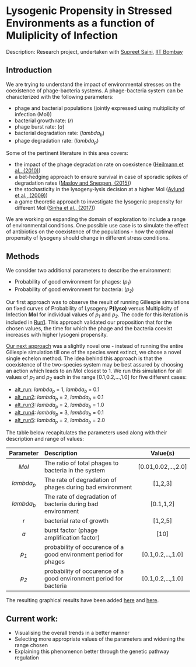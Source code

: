 # Lysogenic Propensity in Stressed Environments as a function of Muliplicity of Infection

Description: Research project, undertaken with [Supreet Saini](http://www.che.iitb.ac.in/online/faculty/supreet-saini), [IIT Bombay](http://www.iitb.ac.in)

## Introduction

We are trying to understand the impact of environmental stresses on the coexistence of phage-bacteria systems. A phage-bacteria system can be characterized with the following parameters: 

* phage and bacterial populations (jointly expressed using multiplicity of infection (MoI))
* bacterial growth rate: (*r*)
* phage burst rate: (*a*)
* bacterial degradation rate: (*lambda<sub>b</sub>*)
* phage degradation rate: (*lambda<sub>p</sub>*)

Some of the pertinent literature in this area covers:

* the impact of the phage degradation rate on coexistence ([Heilmann et al., (2010)](http://doi.org/10.1128/JVI.02326-09))
* a bet-hedging approach to ensure survival in case of sporadic spikes of degradation rates ([Maslov and Sneppen, (2015)](http://doi.org/10.1038/srep10523))
* the stochasticity in the lysogeny-lysis decision at a higher MoI ([Avlund et al., (2009)](http://doi.org/10.1128/JVI.01057-09))
* a game theoretic approach to investigate the lysogenic propensity for different MoI ([Sinha et al., (2017)](http://doi.org/10.3389/fmicb.2017.01386))

We are working on expanding the domain of exploration to include a range of environmental conditions. One possible use case is to simulate the effect of antibiotics on the coexistence of the populations - how the optimal propensity of lysogeny should change in different stress conditions.

## Methods

We consider two additional parameters to describe the environment:

* Probability of good environment for phages: (*p<sub>1</sub>*)
* Probability of good environment for bacteria: (*p<sub>2</sub>*)

Our first approach was to observe the result of running Gillespie simulations on fixed curves of Probability of Lysogeny **P(lyso)** versus Multiplicity of Infection **MoI** for individual values of *p<sub>1</sub>* and *p<sub>2</sub>*. The code for this iteration is included in [Run1](../master/Run1/). This approach validated our proposition that for the chosen values, the time for which the phage and the bacteria coexist increases with higher lysogeni propensity.

[Our next approach](../master/Run4) was a slightly novel one - instead of running the entire Gillespie simulation till one of the species went extinct, we chose a novel single echelon method. The idea behind this approach is that the coexistence of the two-species system may be best assured by choosing an action which leads to an MoI closest to 1. We run this simulation for all values of *p<sub>1</sub>* and *p<sub>2</sub>* each in the range [0.1,0.2,...,1.0] for five different cases:

* [alt_run](../master/Run4/output.zip): *lambda<sub>p</sub>* = 1, *lambda<sub>b</sub>* = 0.1
* [alt_run2](../master/Run4/output.zip): *lambda<sub>p</sub>* = 2, *lambda<sub>b</sub>* = 0.1
* [alt_run3](../master/Run4/output.zip): *lambda<sub>p</sub>* = 2, *lambda<sub>b</sub>* = 1.0
* [alt_run4](../master/Run4/output.zip): *lambda<sub>p</sub>* = 3, *lambda<sub>b</sub>* = 0.1
* [alt_run5](../master/Run4/output.zip): *lambda<sub>p</sub>* = 2, *lambda<sub>b</sub>* = 2.0

The table below recapitulates the parameters used along with their description and range of values:

| Parameter | Description | Value(s) |
|:---------:|:----------- |:--------:|
| *MoI*       | The ratio of total phages to bacteria in the system | [0.01,0.02,...,2.0] |
| *lambda<sub>p</sub>* | The rate of degradation of phages during bad environment | [1,2,3] |
| *lambda<sub>b</sub>* | The rate of degradation of bacteria during bad environment | [0.1,1,2] |
| *r* | bacterial rate of growth | [1,2,5] |
| *a* | burst factor (phage amplification factor) | [10] |
| *p<sub>1</sub>* | probability of occurence of a good environment period for phages | [0.1,0.2,...,1.0] |
| *p<sub>2</sub>* | probability of occurence of a good environment period for bacteria | [0.1,0.2,...,1.0] |

The resulting graphical results have been added [here](../master/Run4/facet_plot) and [here](../master/Run4/shaded_plot).

## Current work: 
* Visualising the overall trends in a better manner
* Selecting more appropriate values of the parameters and widening the range chosen
* Explaining this phenomenon better through the genetic pathway regulation
